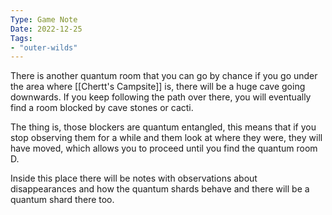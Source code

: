 ```yaml
---
Type: Game Note
Date: 2022-12-25
Tags:
- "outer-wilds"
---
```

There is another quantum room that you can go by chance if you go under the area where [[Chertt's Campsite]] is, there will be a huge cave going downwards. If you keep following the path over there, you will eventually find a room blocked by cave stones or cacti.

The thing is, those blockers are quantum entangled, this means that if you stop observing them for a while and them look at where they were, they will have moved, which allows you to proceed until you find the quantum room D.

Inside this place there will be notes with observations about disappearances and how the quantum shards behave and there will be a quantum shard there too.